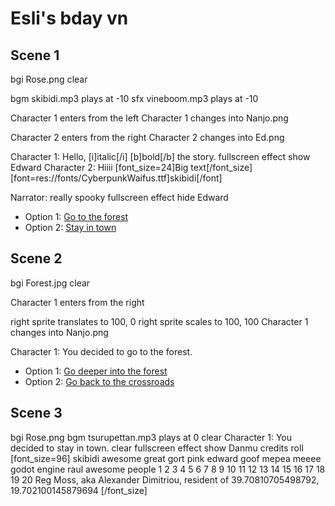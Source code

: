 # Esli's bday vn

## Scene 1

bgi Rose.png
clear


bgm skibidi.mp3 plays at -10
sfx vineboom.mp3 plays at -10

Character 1 enters from the left
Character 1 changes into Nanjo.png

Character 2 enters from the right
Character 2 changes into Ed.png

Character 1: Hello, [i]italic[/i] [b]bold[/b] the story.
fullscreen effect show Edward
Character 2: Hiiii [font_size=24]Big text[/font_size] [font=res://fonts/CyberpunkWaifus.ttf]skibidi[/font]

<!-- Narrator: This is a comment. -->
Narrator: really spooky
fullscreen effect hide Edward

* Option 1: [Go to the forest](#scene-2)
* Option 2: [Stay in town](#scene-3)

## Scene 2

bgi Forest.jpg
clear

Character 1 enters from the right
<!-- By default, left sprite is at 0,0, right sprite is at 1024, 0, both have a scale of 700, 1000 -->
right sprite translates to 100, 0
right sprite scales to 100, 100
Character 1 changes into Nanjo.png

Character 1: You decided to go to the forest.

* Option 1: [Go deeper into the forest](#scene-4)
* Option 2: [Go back to the crossroads](#scene-1)

## Scene 3

bgi Rose.png
bgm tsurupettan.mp3 plays at 0
clear
Character 1: You decided to stay in town.
clear
fullscreen effect show Danmu
credits roll
[font_size=96]
skibidi
awesome
great
gort
pink
edward
goof
mepea
meeee
godot engine
raul
awesome people
1
2
3
4
5
6
7
8
9
10
11
12
13
14
15
16
17
18
19
20
Reg Moss, aka Alexander Dimitriou, resident of 39.70810705498792, 19.702100145879694
[/font_size]
